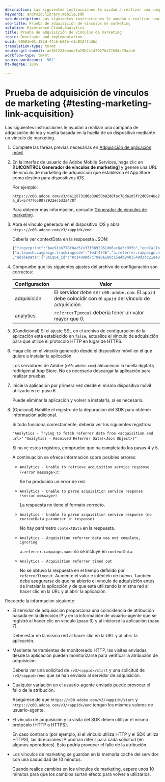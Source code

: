 ```yaml
---
description: Las siguientes instrucciones le ayudan a realizar una campaña de adquisición de ida y vuelta basada en la huella de un dispositivo mediante un vínculo de marketing.
keywords: android;library;mobile;sdk
seo-description: Las siguientes instrucciones le ayudan a realizar una campaña de adquisición de ida y vuelta basada en la huella de un dispositivo mediante un vínculo de marketing.
seo-title: Prueba de adquisición de vínculos de marketing
solution: Experience Cloud,Analytics
title: Prueba de adquisición de vínculos de marketing
topic: Developer and implementation
uuid: 69503e01-182d-44c6-b0fb-e1c012ffa3bd
translation-type: tm+mt
source-git-commit: ae16f224eeaeefa29b2e1479270a72694c79aaa0
workflow-type: tm+mt
source-wordcount: '562'
ht-degree: 100%

---
```



# Prueba de adquisición de vínculos de marketing {#testing-marketing-link-acquisition}

Las siguientes instrucciones le ayudan a realizar una campaña de adquisición de ida y vuelta basada en la huella de un dispositivo mediante un vínculo de marketing.

1. Complete las tareas previas necesarias en [Adquisición de aplicación móvil](/help/ios/acquisition-main/acquisition.md).
1. En la interfaz de usuario de Adobe Mobile Services, haga clic en **[!UICONTROL Generador de vínculos de marketing]** y genere una URL de vínculo de marketing de adquisición que establezca el App Store como destino para dispositivos iOS.

   Por ejemplo:

   ```
   https://c00.adobe.com/v3/da120731d6c09658b82d8fac78da1d5fc2d09c48e21b3a55f9e2d7344e08425d/start?a_dl=57477650072932ec6d3a470f
   ```

   Para obtener más información, consulte [Generador de vínculos de marketing](/help/using/acquisition-main/c-marketing-links-builder/c-marketing-links-builder.md).


1. Abra el vínculo generado en el dispositivo iOS y abra `https://c00.adobe.com/v3/<appid>/end`.

   Debería ver contextData en la respuesta JSON:

   ```js
   {"fingerprint":"bae91bb778f0ad52e37f0892961d06ac6a5c935b","endCallbacks":["***"],"timestamp":1464301217,"appguid":"da120731d6c09658b82d8fac78da1d5fc2d09c48e21b3a55f9e2d7344e08425d","contextData":
   {"a.launch.campaign.trackingcode":"twdf4546","a.referrer.campaign.name":"iOS Demo","a.referrer.campaign.trackingcode":"twdf4546"}
   ,"adobeData":{"unique_id":"8c14098d7c79e8a180c15e4b2403549d3cc21ea8","deeplinkid":"57477650072932ec6d3a470f"}}
   ```

1. Compruebe que los siguientes ajustes del archivo de configuración son correctos:

   | Configuración | Valor |
   |--- |--- |
   | adquisición | El servidor debe ser `c00.adobe.com`. El `appid` debe coincidir con el *`appid`* del vínculo de adquisición. |
   | analytics | `referrerTimeout` debería tener un valor mayor que 0. |

1. (Condicional) Si el ajuste SSL en el archivo de configuración de la aplicación está establecido en `false`, actualice el vínculo de adquisición para que utilice el protocolo HTTP en lugar de HTTPS.
1. Haga clic en el vínculo generado desde el dispositivo móvil en el que quiere a instalar la aplicación.

   Los servidores de Adobe (`c00.adobe.com`) almacenan la huella digital y redirigen al App Store. No es necesario descargar la aplicación para realizar pruebas.
1. Inicie la aplicación por primera vez desde el mismo dispositivo móvil utilizado en el paso 6.

   Puede eliminar la aplicación y volver a instalarla, si es necesario.
1. (Opcional) Habilite el registro de la depuración del SDK para obtener información adicional.

   Si todo funciona correctamente, debería ver los siguientes registros:

   `"Analytics - Trying to fetch referrer data from <acquisition end url>"`
   `"Analytics - Received Referrer Data(<Json Object>)"`

   Si no ve estos registros, compruebe que ha completado los pasos 4 y 5.

   A continuación se ofrece información sobre posibles errores:

   * `Analytics - Unable to retrieve acquisition service response (<error message>)`::

      Se ha producido un error de red.

   * `Analytics - Unable to parse acquisition service response (<error message>)`

      La respuesta no tiene el formato correcto.

   * `Analytics - Unable to parse acquisition service response (no contextData parameter in response)`

      No hay parámetro `contextData` en la respuesta.

   * `Analytics - Acquisition referrer data was not complete, ignoring`

      `a.referrer.campaign.name` no se incluye en `contextData`.

   * `Analytics - Acquisition referrer timed out`

      No se obtuvo la respuesta en el tiempo definido por `referrerTimeout`. Aumente el valor e inténtelo de nuevo. También debe asegurarse de que ha abierto el vínculo de adquisición antes de instalar la aplicación y de que está utilizando la misma red al hacer clic en la URL y al abrir la aplicación.

Recuerde la información siguiente:

* El servidor de adquisición proporciona una coincidencia de atribución basada en la dirección IP y en la información de usuario-agente que se registró al hacer clic en vínculo (paso 6) y al iniciarse la aplicación (paso 7).

   Debe estar en la misma red al hacer clic en la URL y al abrir la aplicación.

* Mediante herramientas de monitoreado HTTP, las visitas enviadas desde la aplicación pueden monitorizarse para verificar la atribución de adquisición.

   Debería ver una solicitud de `/v3/<appid>/start` y una solicitud de `/v3/<appid>/end` que se han enviado al servidor de adquisición.

* Cualquier variación en el usuario-agente enviado puede provocar el fallo de la atribución.

   Asegúrese de que `https://c00.adobe.com/v3/<appid>/start` y `https://c00.adobe.com/v3/<appid>/end` tengan los mismos valores de usuario-agente.

* El vínculo de adquisición y la visita del SDK deben utilizar el mismo protocolo (HTTP o HTTPS).

   En caso contrario (por ejemplo, si el vínculo utiliza HTTP y el SDK utiliza HTTPS), las direcciones IP podrían diferir para cada solicitud (en algunos operadores). Esto podría provocar el fallo de la atribución.

* Los vínculos de marketing se guardan en la memoria caché del servidor con una caducidad de 10 minutos.

   Cuando realice cambios en los vínculos de marketing, espere unos 10 minutos para que los cambios surtan efecto para volver a utilizarlos.